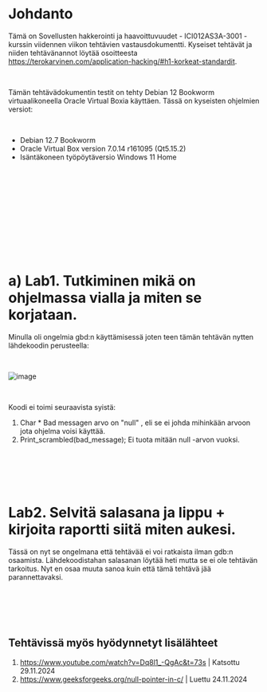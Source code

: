 # Johdanto

Tämä on Sovellusten hakkerointi ja haavoittuvuudet - ICI012AS3A-3001 -kurssin viidennen viikon tehtävien vastausdokumentti. Kyseiset tehtävät ja niiden tehtävänannot löytää osoitteesta https://terokarvinen.com/application-hacking/#h1-korkeat-standardit. 

<br/>

Tämän tehtävädokumentin testit on tehty Debian 12 Bookworm virtuaalikoneella Oracle Virtual Boxia käyttäen.
Tässä on kyseisten ohjelmien versiot:

<br/>

- Debian 12.7 Bookworm
- Oracle Virtual Box version 7.0.14 r161095 (Qt5.15.2)
- Isäntäkoneen työpöytäversio Windows 11 Home

<br/>
<br/>
<br/>
<br/>
<br/>
<br/>
<br/>
<br/>
<br/>
<br/>

# a) Lab1. Tutkiminen mikä on ohjelmassa vialla ja miten se korjataan.

Minulla oli ongelmia gbd:n käyttämisessä joten teen tämän tehtävän nytten lähdekoodin perusteella:

<br/>

![image](https://github.com/user-attachments/assets/2be4fe35-6bc5-4674-a4bf-4b3ea228503c)

<br/>

Koodi ei toimi seuraavista syistä:

1. Char * Bad messagen arvo on "null" , eli se ei johda mihinkään arvoon jota ohjelma voisi käyttää.
2. Print_scrambled(bad_message); Ei tuota mitään null -arvon vuoksi.

<br/>
<br/>
<br/>
<br/>

# Lab2. Selvitä salasana ja lippu + kirjoita raportti siitä miten aukesi.

Tässä on nyt se ongelmana että tehtävää ei voi ratkaista ilman gdb:n osaamista. Lähdekoodistahan salasanan löytää heti mutta se ei ole tehtävän tarkoitus. Nyt en osaa muuta sanoa kuin että tämä tehtävä jää parannettavaksi.

<br/>
<br/>
<br/>
<br/>

## Tehtävissä myös hyödynnetyt lisälähteet

1. https://www.youtube.com/watch?v=Dq8l1_-QgAc&t=73s | Katsottu 29.11.2024
2. https://www.geeksforgeeks.org/null-pointer-in-c/ | Luettu 24.11.2024






